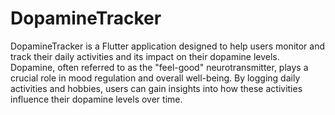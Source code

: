 # DopamineTracker
DopamineTracker is a Flutter application designed to help users monitor and track their daily activities and its impact on their dopamine levels. Dopamine, often referred to as the "feel-good" neurotransmitter, plays a crucial role in mood regulation and overall well-being. By logging daily activities and hobbies, users can gain insights into how these activities influence their dopamine levels over time.
